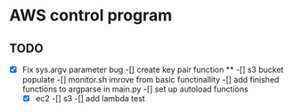# AWS control program

## TODO

-[x] Fix sys.argv parameter bug
-[] create key pair function **
-[] s3 bucket populate
-[] monitor.sh imrove from basic functinallity
-[] add finished functions to argparse in main.py
-[] set up autoload functions
    -[x] ec2
    -[] s3
-[] add lambda test 